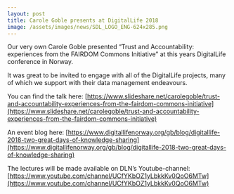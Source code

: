 ```yaml
---
layout: post
title: Carole Goble presents at DigitalLife 2018
image: /assets/images/news/SDL_LOGO_ENG-624x285.png
---
```



Our very own Carole Goble presented “Trust and Accountability: experiences from the FAIRDOM Commons Initiative” at this years DigitalLife conference in Norway.

It was great to be invited to engage with all of the DigitalLife projects, many of which we support with their data management endeavours.

You can find the talk here:
[https://www.slideshare.net/carolegoble/trust-and-accountability-experiences-from-the-fairdom-commons-initiative](https://www.slideshare.net/carolegoble/trust-and-accountability-experiences-from-the-fairdom-commons-initiative)

An event blog here:
[https://www.digitallifenorway.org/gb/blog/digitallife-2018-two-great-days-of-knowledge-sharing](https://www.digitallifenorway.org/gb/blog/digitallife-2018-two-great-days-of-knowledge-sharing)

The lectures will be made available on DLN’s Youtube-channel:
[https://www.youtube.com/channel/UCfYKbOZ1yLbkkKv0QoO6MTw](https://www.youtube.com/channel/UCfYKbOZ1yLbkkKv0QoO6MTw)